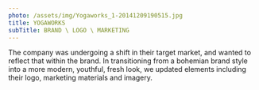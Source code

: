 ```yaml
---
photo: /assets/img/Yogaworks_1-20141209190515.jpg
title: YOGAWORKS
subTitle: BRAND \ LOGO \ MARKETING
---
```

<p>The company was undergoing a shift in their target market, and wanted to reflect that within the brand. In transitioning from a bohemian brand style into a more modern, youthful, fresh look, we updated elements including their logo, marketing materials and imagery.</p>